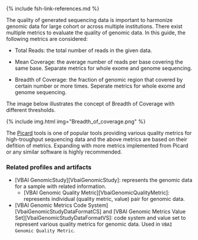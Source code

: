 {% include fsh-link-references.md %}

The quality of generated sequencing data is important to harmonize genomic data for large cohort or across multiple institutions. There exist multiple metrics to evaluate the quality of genomic data. In this guide, the following metrics are considered:

* Total Reads: the total number of reads in the given data.

* Mean Coverage: the average number of reads per base covering the same base. Separate metrics for whole exome and genome sequencing.

* Breadth of Coverage: the fraction of genomic region that covered by certain number or more times. Seperate metrics for whole exome and genome sequencing.

The image below illustrates the concept of Breadth of Coverage with different thresholds.

{% include img.html img="Breadth_of_coverage.png" %}

The [Picard](https://broadinstitute.github.io/picard/index.html) tools is one of popular tools providing various quality metrics for high-troughput sequencing data and the above metrics are based on their defition of metrics. Expanding with more metrics implemented from Picard or any similar software is highly recommended.

### Related profiles and artifacts
- [VBAI GenomicStudy][VbaiGenomicStudy]: represents the genomic data for a sample with related information.
  - [VBAI Genomic Quality Metric][VbaiGenomicQualityMetric]: represents individual (quality metric, value) pair for genomic data.
- [VBAI Genomic Metrics Code System][VbaiGenomicStudyDataFormatCS] and [VBAI Genomic Metrics Value Set][VbaiGenomicStudyDataFormatVS]: code system and value set to represent various quality metrics for genomic data. Used in `VBAI Genomic Quality Metric`. 
